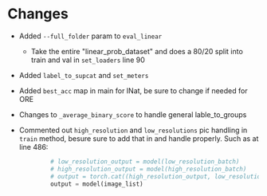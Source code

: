 # Changes

- Added `--full_folder` param to `eval_linear`
    - Take the entire "linear_prob_dataset" and does a 80/20 split into train and val in `set_loaders` line 90
- Added `label_to_supcat` and `set_meters`
- Added `best_acc` map in main for INat, be sure to change if needed for ORE
- Changes to `_average_binary_score` to handle general lable_to_groups

- Commented out `high_resolution` and `low_resolutions` pic handling in `train` method, besure sure to add that in and handle properly. Such as at line 486: 

```python
            # low_resolution_output = model(low_resolution_batch)
            # high_resolution_output = model(high_resolution_batch)
            # output = torch.cat((high_resolution_output, low_resolution_output), dim=0)
            output = model(image_list)
```

